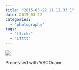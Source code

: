 ```yaml
---
title: "2015-03-22 11.11.33 1"
date: 2015-03-22
categories: 
  - "photography"
tags: 
  - "flickr"
  - "ifttt"
---
```


![](https://farm8.staticflickr.com/7603/16898154791_e882f4d5ee_b.jpg)  

Processed with VSCOcam
